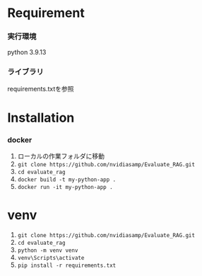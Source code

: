 # Requirement
### 実行環境
python 3.9.13

### ライブラリ
requirements.txtを参照


# Installation
### docker
1. ローカルの作業フォルダに移動
2. `git clone https://github.com/nvidiasamp/Evaluate_RAG.git`
3. `cd evaluate_rag`
4. `docker build -t my-python-app .`
5. `docker run -it my-python-app .`

# venv
1. `git clone https://github.com/nvidiasamp/Evaluate_RAG.git`
2. `cd evaluate_rag`
3. `python -m venv venv`
4. `venv\Scripts\activate`
5. `pip install -r requirements.txt`